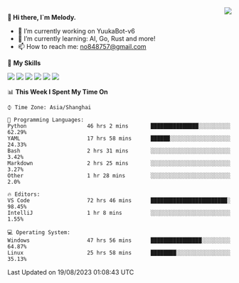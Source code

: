 <a href="#">
  <img align="right" src="https://github-readme-stats.vercel.app/api?username=melodyyuuka&count_private=true&show_icons=true" />
</a>

**👋 Hi there, I`m Melody.**

- 🔭 I’m currently working on YuukaBot-v6
- 🌱 I’m currently learning: AI, Go, Rust and more!
- 📫 How to reach me: no848757@gmail.com

🌟 **My Skills** 

![](https://img.shields.io/badge/-Python-3e74a2?style=flat-square&logo=Python&logoColor=fff)
![](https://img.shields.io/badge/-Java-007396?style=flat-square&logo=OpenJDK&logoColor=fff)
![](https://img.shields.io/badge/-Node.js-339933?style=flat-square&logo=Node.js&logoColor=fff)
![](https://img.shields.io/badge/-Git-f05032?style=flat-square&logo=git&logoColor=fff)
![](https://img.shields.io/badge/-PostgreSQL-4169e1?style=flat-square&logo=PostgreSQL&logoColor=fff)
![](https://img.shields.io/badge/-VSCode-007acc?style=flat-square&logo=Visual-Studio-Code&logoColor=fff)


<!--START_SECTION:waka-->
📊 **This Week I Spent My Time On** 

```text
⌚︎ Time Zone: Asia/Shanghai

💬 Programming Languages: 
Python                   46 hrs 2 mins       ███████████████░░░░░░░░░░   62.29% 
YAML                     17 hrs 58 mins      ██████░░░░░░░░░░░░░░░░░░░   24.33% 
Bash                     2 hrs 31 mins       ░░░░░░░░░░░░░░░░░░░░░░░░░   3.42% 
Markdown                 2 hrs 25 mins       ░░░░░░░░░░░░░░░░░░░░░░░░░   3.27% 
Other                    1 hr 28 mins        ░░░░░░░░░░░░░░░░░░░░░░░░░   2.0%

🔥 Editors: 
VS Code                  72 hrs 46 mins      ████████████████████████░   98.45% 
IntelliJ                 1 hr 8 mins         ░░░░░░░░░░░░░░░░░░░░░░░░░   1.55%

💻 Operating System: 
Windows                  47 hrs 56 mins      ████████████████░░░░░░░░░   64.87% 
Linux                    25 hrs 58 mins      ████████░░░░░░░░░░░░░░░░░   35.13%

```


 Last Updated on 19/08/2023 01:08:43 UTC
<!--END_SECTION:waka-->
